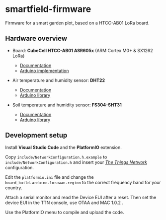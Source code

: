 # smartfield-firmware
Firmware for a smart garden plot, based on a HTCC-AB01 LoRa board.

## Hardware overview

 - Board: **CubeCell HTCC-AB01 ASR605x** (ARM Cortex M0+ & SX1262 LoRa)
   - [Documentation](https://heltec.org/project/htcc-ab01/)
   - [Arduino implementation](https://github.com/HelTecAutomation/CubeCell-Arduino)

 - Air temperature and humidity sensor: **DHT22**
    - [Documentation](https://www.sparkfun.com/datasheets/Sensors/Temperature/DHT22.pdf)
    - [Arduino library](https://platformio.org/lib/show/19/DHT%20sensor%20library)

 - Soil temperature and humidity sensor: **FS304-SHT31**
    - [Documentation](https://www.sensirion.com/fileadmin/user_upload/customers/sensirion/Dokumente/2_Humidity_Sensors/Datasheets/Sensirion_Humidity_Sensors_SHT3x_Datasheet_digital.pdf)
    - [Arduino library](https://platformio.org/lib/show/479/Adafruit%20SHT31%20Library)
## Development setup

Install **Visual Studio Code** and the **PlatformIO** extension.

Copy `include/NetworkConfiguration.h.example` to `include/NetworkConfiguration.h` and insert your [*The Things Network*](https://www.thethingsnetwork.org) configuration. 

Edit the `platformio.ini` file and change the `board_build.arduino.lorawan.region` to the correct frequency band for your country.

Attach a serial monitor and read the Device EUI after a reset. Then set the device EUI in the TTN console, use OTAA and MAC 1.0.2 .

Use the PlatformIO menu to compile and upload the code.